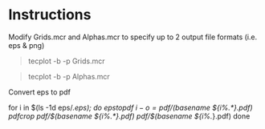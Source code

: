 # Instructions

Modify Grids.mcr and Alphas.mcr to specify up to 2 output file formats (i.e. eps & png) 

  > tecplot -b -p Grids.mcr

  > tecplot -b -p Alphas.mcr


Convert eps to pdf

for i in $(ls -1d eps/*.eps); do
   epstopdf $i -o=pdf/$(basename ${i%.*}.pdf)
   pdfcrop pdf/$(basename ${i%.*}.pdf) pdf/$(basename ${i%.*}.pdf)
done
